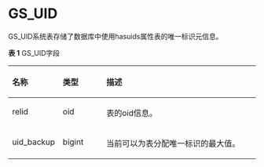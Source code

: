 # GS\_UID<a name="ZH-CN_TOPIC_0000001192459242"></a>

GS\_UID系统表存储了数据库中使用hasuids属性表的唯一标识元信息。

**表 1**  GS\_UID字段

<a name="table35104613115"></a>
<table><thead align="left"><tr id="row55101460111"><th class="cellrowborder" valign="top" width="18.74187418741874%" id="mcps1.2.4.1.1"><p id="p175101661413"><a name="p175101661413"></a><a name="p175101661413"></a>名称</p>
</th>
<th class="cellrowborder" valign="top" width="17.791779177917793%" id="mcps1.2.4.1.2"><p id="p45101161713"><a name="p45101161713"></a><a name="p45101161713"></a>类型</p>
</th>
<th class="cellrowborder" valign="top" width="63.46634663466347%" id="mcps1.2.4.1.3"><p id="p451019611115"><a name="p451019611115"></a><a name="p451019611115"></a>描述</p>
</th>
</tr>
</thead>
<tbody><tr id="row6510661212"><td class="cellrowborder" valign="top" width="18.74187418741874%" headers="mcps1.2.4.1.1 "><p id="p195101615114"><a name="p195101615114"></a><a name="p195101615114"></a>relid</p>
</td>
<td class="cellrowborder" valign="top" width="17.791779177917793%" headers="mcps1.2.4.1.2 "><p id="p1051012617115"><a name="p1051012617115"></a><a name="p1051012617115"></a>oid</p>
</td>
<td class="cellrowborder" valign="top" width="63.46634663466347%" headers="mcps1.2.4.1.3 "><p id="p25101664113"><a name="p25101664113"></a><a name="p25101664113"></a>表的oid信息。</p>
</td>
</tr>
<tr id="row105101561116"><td class="cellrowborder" valign="top" width="18.74187418741874%" headers="mcps1.2.4.1.1 "><p id="p75101061813"><a name="p75101061813"></a><a name="p75101061813"></a>uid_backup</p>
</td>
<td class="cellrowborder" valign="top" width="17.791779177917793%" headers="mcps1.2.4.1.2 "><p id="p151056719"><a name="p151056719"></a><a name="p151056719"></a>bigint</p>
</td>
<td class="cellrowborder" valign="top" width="63.46634663466347%" headers="mcps1.2.4.1.3 "><p id="p551017613119"><a name="p551017613119"></a><a name="p551017613119"></a>当前可以为表分配唯一标识的最大值。</p>
</td>
</tr>
</tbody>
</table>

